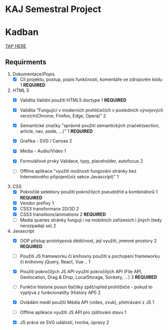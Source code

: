 # KAJ Semestral Project

# Kadban
[TAP HERE](https://kstch11.github.io)

## Requirments
1. Dokumentace/Popis
    - [x] Cíl projektu, postup, popis funkčnosti, komentáře ve zdrojovém kódu 1 **REQUIRED**

2. HTML 5
    - [x] Validita Validní použití HTML5 doctype  1 **REQUIRED**
    - [x] Validita "Fungující v moderních prohlíčečích v posledních vývojových verzích(Chrome, Firefox, Edge, Opera)" 2
    - [x] Semantické značky "správné použití sémantických značek(section, article, nav, aside, ...)" 1 **REQUIRED**
    - [x] Grafika - SVG / Canvas  2
    - [x] Média - Audio/Video 1
    - [x] Formulářové prvky Validace, typy, placeholder, autofocus 2
    - [ ] Offline aplikace "využití možnosti fungování stránky bez Internetového připojení(viz sekce Javascript)" 1


3. CSS
    - [x] Pokročilé selektory použití pokročilých pseudotříd a kombinátorů 1 **REQUIRED**
    - [x] Vendor prefixy 1
    - [x] CSS3 transformace 2D/3D 2
    - [x] CSS3 transitions/animations 2 **REQUIRED**
    - [ ] Media queries stránky fungují i na mobilních zařízeních i jiných (tedy nerozpadají se)  2

4. Javascript
    - [x] OOP přístup prototypová dědičnost, její využití, jmenné prostory 2 **REQUIRED**
    - [ ] Použití JS frameworku či knihovny  použití a pochopení frameworku či knihovny jQuery, React, Vue .. 1
    - [x] Použití pokročilých JS API  využití pokročilých API (File API, Geolocation, Drag & Drop, LocalStorage, Sockety, ...) 3 **REQUIRED**
    - [ ] Funkční historie posun tlačítky zpět/vpřed prohlížeče - pokud to vyplývá z funkcionatilty (History API) 2
    - [x] Ovládání medií  použití Média API (video, zvuk), přehrávání z JS 1
    - [ ] Offline aplikace využití JS API pro zjišťování stavu 1
    - [x] JS práce se SVG události, tvorba, úpravy 2

